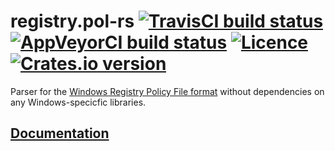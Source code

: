 # registry.pol-rs [![TravisCI build status](https://travis-ci.org/nabijaczleweli/registry.pol-rs.svg?branch=master)](https://travis-ci.org/nabijaczleweli/registry.pol-rs) [![AppVeyorCI build status](https://ci.appveyor.com/api/projects/status/q61482fs69rwt013/branch/master?svg=true)](https://ci.appveyor.com/project/nabijaczleweli/registry-pol-rs/branch/master) [![Licence](https://img.shields.io/badge/license-MIT-blue.svg?style=flat)](LICENSE) [![Crates.io version](https://meritbadge.herokuapp.com/registry-pol)](https://crates.io/crates/registry-pol)
Parser for the [Windows Registry Policy File format](https://msdn.microsoft.com/en-us/library/aa374407%28v=vs.85%29.aspx)
	without dependencies on any Windows-specicfic libraries.

## [Documentation](https://rawcdn.githack.com/nabijaczleweli/registry.pol-rs/doc/registry_pol/index.html)

